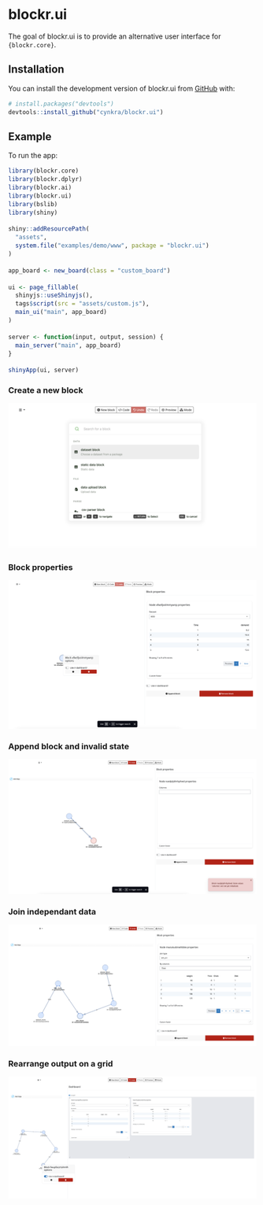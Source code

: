 
<!-- README.md is generated from README.Rmd. Please edit that file -->

# blockr.ui

<!-- badges: start -->
<!-- badges: end -->

The goal of blockr.ui is to provide an alternative user interface for
`{blockr.core}`.

## Installation

You can install the development version of blockr.ui from
[GitHub](https://github.com/) with:

``` r
# install.packages("devtools")
devtools::install_github("cynkra/blockr.ui")
```

## Example

To run the app:

``` r
library(blockr.core)
library(blockr.dplyr)
library(blockr.ai)
library(blockr.ui)
library(bslib)
library(shiny)

shiny::addResourcePath(
  "assets",
  system.file("examples/demo/www", package = "blockr.ui")
)

app_board <- new_board(class = "custom_board")

ui <- page_fillable(
  shinyjs::useShinyjs(),
  tags$script(src = "assets/custom.js"),
  main_ui("main", app_board)
)

server <- function(input, output, session) {
  main_server("main", app_board)
}

shinyApp(ui, server)
```

### Create a new block

![](./man/figures/blockr-new.png)

### Block properties

![](./man/figures/blockr-properties.png)

### Append block and invalid state

![](./man/figures/blockr-invalid.png)

### Join independant data

![](./man/figures/blockr-join.png)

### Rearrange output on a grid

![](./man/figures/blockr-dashboard.png)
